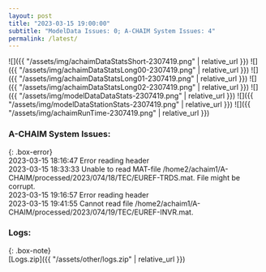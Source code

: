 ```yaml
---
layout: post
title: "2023-03-15 19:00:00"
subtitle: "ModelData Issues: 0; A-CHAIM System Issues: 4"
permalink: /latest/
---
```


![]({{ "/assets/img/achaimDataStatsShort-2307419.png" | relative_url }})
![]({{ "/assets/img/achaimDataStatsLong00-2307419.png" | relative_url }})
![]({{ "/assets/img/achaimDataStatsLong01-2307419.png" | relative_url }})
![]({{ "/assets/img/achaimDataStatsLong02-2307419.png" | relative_url }})
![]({{ "/assets/img/modelDataDataStats-2307419.png" | relative_url }})
![]({{ "/assets/img/modelDataStationStats-2307419.png" | relative_url }})
![]({{ "/assets/img/achaimRunTime-2307419.png" | relative_url }})


### A-CHAIM System Issues:  
  
{: .box-error}  
2023-03-15 18:16:47 Error reading header  
2023-03-15 18:33:33 Unable to read MAT-file /home2/achaim1/A-CHAIM/processed/2023/074/18/TEC/EUREF-TRDS.mat. File might be corrupt.  
2023-03-15 19:16:57 Error reading header  
2023-03-15 19:41:55 Cannot read file /home2/achaim1/A-CHAIM/processed/2023/074/19/TEC/EUREF-INVR.mat.  

### Logs:  
  
{: .box-note}  
[Logs.zip]({{ "/assets/other/logs.zip" | relative_url }})  
